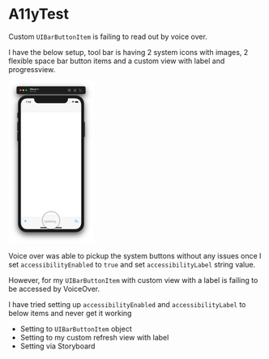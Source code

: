 # A11yTest

Custom `UIBarButtonItem` is failing to read out by voice over.

I have the below setup, tool bar is having 2 system icons with images, 2 flexible space bar button items and a custom view with label and progressview.

<img src="./a11y_test.png" height="320">

Voice over was able to pickup the system buttons without any issues once I set `accessibilityEnabled` to `true` and set `accessibilityLabel` string value.

However, for my `UIBarButtonItem` with custom view with a label is failing to be accessed by VoiceOver.

I have tried setting up `accessibilityEnabled` and `accessibilityLabel` to below items and never get it working

- Setting to `UIBarButtonItem` object
- Setting to my custom refresh view with label
- Setting via Storyboard
